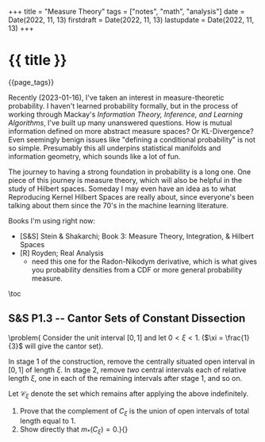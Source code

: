 +++
title = "Measure Theory"
tags = ["notes", "math", "analysis"]
date = Date(2022, 11, 13)
firstdraft = Date(2022, 11, 13)
lastupdate = Date(2022, 11, 13)
+++

# {{ title }}

{{page_tags}}


<!-- For the honors exam I took back in my senior year of college, we were -->
<!-- supposed to have learned up to the end of chapter 2 of this book. Yet no -->
<!-- questions were asked on Lebesgue theory! So I'm going to try to plow -->
<!-- through a little more of this book. My main question-marks walking into -->
<!-- this are: -->

<!-- 1.  Where does the notion of measure come into play with respect to -->
<!--     differentiation? -->
<!-- 2.  Will the fundamental theorem of calculus still hold in this more -->
<!--     abstract setting? -->
<!-- 3.  How will the Lebesuge measure guide us to formulating a more -->
<!--     abstract notion of "volume"? (thinking towards these abstract -->
<!--     measure spaces) -->
<!-- 4.  What's a fractal, and how do you mathematically detect one? -->


Recently (2023-01-16), I've taken an interest in measure-theoretic
probability. I haven't learned probability formally, but in the
process of working through Mackay's *Information Theory, Inference,
and Learning Algorithms*, I've built up many unanswered questions. How
is mutual information defined on more abstract measure spaces? Or
KL-Divergence? Even seemingly benign issues like "defining a
conditional probability" is not so simple.  Presumably this all
underpins statistical manifolds and information geometry, which sounds
like a lot of fun.

The journey to having a strong foundation in probability is a long
one. One piece of this journey is measure theory, which will also be
helpful in the study of Hilbert spaces. Someday I may even have an
idea as to what Reproducing Kernel Hilbert Spaces are really about,
since everyone's been talking about them since the 70's in the machine
learning literature.

Books I'm using right now:
- [S&S] Stein & Shakarchi; Book 3: Measure Theory, Integration, &
  Hilbert Spaces
- [R] Royden; Real Analysis
  - need this one for the Radon-Nikodym derivative, which is what
    gives you probability densities from a CDF or more general
    probability measure.

\toc 

## S&S P1.3 -- Cantor Sets of Constant Dissection 

\problem{
Consider the unit interval $[0,1]$ and let $0 < \xi < 1$.
($\xi = \frac{1}{3}$ will give the cantor set).

In stage 1 of the construction, remove the centrally situated open
interval in $[0,1]$ of length $\xi$. In stage 2, remove *two*
central intervals each of relative length $\xi$, one in each of the
remaining intervals after stage 1, and so on.

Let $\mathcal{C}_{\xi}$ denote the set which remains after
applying the above indefinitely.

1. Prove that the complement of $C_{\xi}$ is the union of open
    intervals of total length equal to 1.
2. Show directly that $m_{*}(C_{\xi}) = 0$.}{}
<!-- {
1.  First, $C_{\xi}$ is closed since it is the (arbitrary) intersection of closed sets: $C_{\xi} = \cap_{0}^{\infty}C_{k}$, where $C_{k}$ denotes the remaining points of $[0,1]$ after the $k^{th}$ iteration of our algorithm. To see that each $C_{k}$ is closed: -->

<!-- -   $C_{0}$ is closed ($[0,1]$). -->
<!-- -   Let $C_{k-1}$ be closed with remaining length $(1 - -->
<!--     \xi)^{k-1}$. First, $C_{k} = C_{k-1} - \mathcal{O}$, -->
<!--     where $\mathcal{O}$ is the set of $k-1$ central open -->
<!--     intervals of $C_{k-1}$ of relative length $\xi$. Then -->
<!--     $C_{k}$ is closed as $C_{k}^{c} = C_{k-1}^{c} \cup -->
<!--     \mathcal{O}$ is open. Unforunately induction saves the day. -->

<!-- Now for the length issue. This seems like a grind to get the interval -->
<!-- lengths adding up to the form of $(1-\xi)^{k}$. This seems reasonable, -->
<!-- right? On the first iteration, we have $1-\xi$ length.  On the next, -->
<!-- we have $(1-\xi) - \xi\cdot(1 - \xi) = 1 - 2\xi + \xi^{2} = -->
<!-- (1-\xi)^{2}$. On the $(k+1)^{th}$ iteration we have $(1-\xi)^{k} - -->
<!-- \xi\cdot(1 - \xi)^{k} = (1-\xi)(1 - \xi)^{k} = (1-\xi)^{k+1}$. Very convenient. -->

<!-- Then as $k \to \infty$, $(1 - \xi)^{k} \to 0$ if $\xi < 1$. Therefore -->
<!-- $_{}C_{\xi}^{c} \rightarrow 1$ as desired. We obtain this by applying -->
<!-- Theorem 3.2 ($m_{*}(C_{\xi}) + m_{*}(C_{\xi}^{c}) = 1$), which is -->
<!-- allowed since open and closed sets are measurable. -->

<!-- 2. First note, as before, that $C_{\xi} = \cap_{k=0}^{\infty}C_{k}$, -->
<!--    where we have that $C_{k} \subset C_{k-1}$ for all $k$. Then by -->
<!--    monotonicity, $m_{*}(C_{\xi}) \leq m_{*}(C_{k})$ for all $k$. But -->
<!--    from the previous part, $m_{*}(C_{k}) = (1 - \xi)^{k}$. Therefore -->
<!--    $m_{*}(C_{\xi}) \leq (1-\xi)^{k}$ for all $k,$ and so -->
<!--    $m_{*}(C_{\xi}) = 0$.} -->

<!-- *Commentary*: This problem is actually (for me) one of those -->
<!-- intuition-breaking problems. Choose *any* $\xi < 0$ then if you cut -->
<!-- out intervals of relative length $\xi$ from $[0,1]$, you'll end up -->
<!-- with a measure zero set no matter what! Imagine choosing $\xi = -->
<!-- 0.000001$ and initially cutting out the subset $(0.4999995, -->
<!-- 0.5000005)$. Would you think if you iterate on this you end up with -->
<!-- "essentially nothing"? Dust? Infinity is powerful. -->

<!-- In some way, this is telling us that the successive powers of two, -->
<!-- cutting each sub-interval into *two* pieces is enough to kill the -->
<!-- whole set, so long as this cut leaves some space between the slices. -->
<!-- Eventually, each slice gets cut up enough so that it turns to -->
<!-- dust. The intuition comes back if you look at the evolution of the -->
<!-- first interval: $[0, (1-\xi)/2] \to [0, (1-\xi)^{2}/2^{2}] \to \cdots -->
<!-- \to [0, (1-\xi)^{k}/2^{k}]$. We can already see this set being crushed -->
<!-- at the edge, not only because $(1-\xi)^{k}$ will crush itself, but -->
<!-- $1/2^{k} \to 0$ as well! There may be a way to balance this ratio -->
<!-- $(1-\xi)^k/2^k$ to get a non-zero measure at the edges. I think these -->
<!-- are known as "fat Cantor sets", which are detailed in the next problem.  -->
